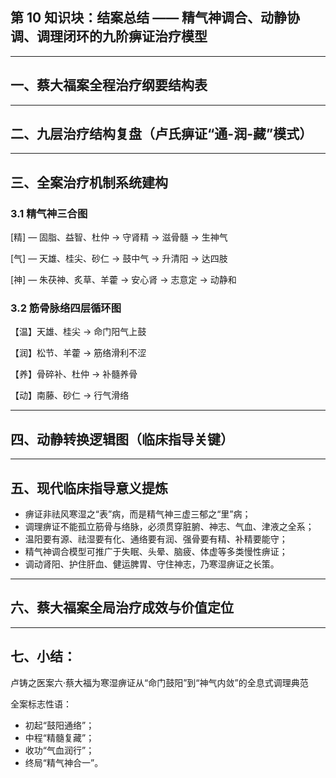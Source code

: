 ## 第 10 知识块：结案总结 —— 精气神调合、动静协调、调理闭环的九阶痹证治疗模型

---

## 一、蔡大福案全程治疗纲要结构表

---

## 二、九层治疗结构复盘（卢氏痹证“通-润-藏”模式）

---

## 三、全案治疗机制系统建构

### 3.1 精气神三合图

\[精] — 固脂、益智、杜仲 → 守肾精 → 滋骨髓 → 生神气

\[气] — 天雄、桂尖、砂仁 → 鼓中气 → 升清阳 → 达四肢

\[神] — 朱茯神、炙草、羊藿 → 安心肾 → 志意定 → 动静和

### 3.2 筋骨脉络四层循环图

【温】天雄、桂尖 → 命门阳气上鼓

【润】松节、羊藿 → 筋络滑利不涩

【养】骨碎补、杜仲 → 补髓养骨

【动】南藤、砂仁 → 行气滑络

---

## 四、动静转换逻辑图（临床指导关键）

---

## 五、现代临床指导意义提炼

- 痹证非祛风寒湿之“表”病，而是精气神三虚三郁之“里”病；
- 调理痹证不能孤立筋骨与络脉，必须贯穿脏腑、神志、气血、津液之全系；
- 温阳要有源、祛湿要有化、通络要有润、强骨要有精、补精要能守；
- 精气神调合模型可推广于失眠、头晕、脑疲、体虚等多类慢性痹证；
- 调动肾阳、护住肝血、健运脾胃、守住神志，乃寒湿痹证之长策。

---

## 六、蔡大福案全局治疗成效与价值定位

---

## 七、小结：

卢铸之医案六·蔡大福为寒湿痹证从“命门鼓阳”到“神气内敛”的全息式调理典范

全案标志性语：

- 初起“鼓阳通络”；
- 中程“精髓复藏”；
- 收功“气血润行”；
- 终局“精气神合一”。
